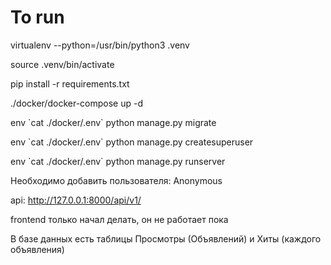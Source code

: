 # To run

virtualenv --python=/usr/bin/python3 .venv

source .venv/bin/activate

pip install -r requirements.txt

./docker/docker-compose up -d

env \`cat ./docker/.env\` python manage.py migrate

env \`cat ./docker/.env\` python manage.py createsuperuser

env \`cat ./docker/.env\` python manage.py runserver

Необходимо добавить пользователя: Anonymous

api: http://127.0.0.1:8000/api/v1/

frontend только начал делать, он не работает пока

В базе данных есть таблицы Просмотры (Объявлений) и Хиты (каждого объявления)
